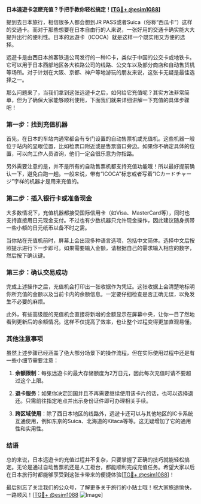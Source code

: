 **日本遠遊卡怎麽充值？手把手教你轻松搞定！[[TG💪+ @esim1088](https://t.me/s/esim1088)]**

提到去日本旅行，相信很多人都会想到JR PASS或者Suica（俗称“西瓜卡”）这样的交通卡。而对于那些想要在日本自由行的人来说，一张好用的交通卡确实能大大提升出行的便利性。日本的远遊卡（ICOCA）就是这样一个既实用又方便的选择。

远遊卡是由西日本旅客铁道公司发行的一种IC卡，类似于中国的公交卡或地铁卡。它可以用于日本西部地区各大铁路公司的线路、公交车以及部分商店和自动售货机等场所。对于计划在大阪、京都、神户等地游玩的朋友来说，这张卡无疑是最佳选择之一。

那么问题来了，当我们拿到这张远遊卡之后，如何给它充值呢？其实方法非常简单，但为了确保大家能够顺利使用，下面我们就来详细讲解一下充值的具体步骤吧！

### 第一步：找到充值机器

首先，在日本的车站内通常都会有专门设置的自动售票机或充值机。这些机器一般位于站内的显眼位置，比如检票口附近或是售票窗口旁边。如果你不确定具体的位置，可以向工作人员咨询，他们一定会很乐意为你指路。

另外需要注意的是，并不是所有的自动售票机都支持充值功能哦！所以最好提前确认一下，避免白跑一趟。一般来说，带有“ICOCA”标志或者写着“ICカードチャージ”字样的机器才是用来充值的。

### 第二步：插入银行卡或准备现金

大多数情况下，充值机器都接受国际信用卡（如Visa、MasterCard等），同时也支持直接用日元现金支付。不过也有少数机器只允许现金操作，因此建议随身携带一些小额的日元纸币以备不时之需。

当你站在充值机前时，屏幕上会出现多种语言选项，包括中文简体。选择中文后按照提示进行下一步即可。如果需要输入金额，请根据自己的需求输入相应的数字，然后按下确认键。

### 第三步：确认交易成功

完成上述操作之后，充值机会打印出一张收据作为凭证。这张收据上会清楚地标明你所充值的金额以及当前卡内的余额信息。一定要仔细检查是否正确无误，以免发生不必要的麻烦。

此外，有些高级版的充值机会直接将新增的金额显示在屏幕中央，让你一目了然地看到更新后的余额情况。这样不仅提高了效率，也让整个过程变得更加直观易懂。

### 其他注意事项

虽然上述步骤已经涵盖了绝大部分场景下的操作流程，但在实际使用过程中还是有一些小细节需要注意：

1. **余额限制**：每张远遊卡的最大存储额度为2万日元，因此每次充值时请不要超过这个上限。
   
2. **退卡服务**：如果你决定回国并且不再需要继续使用该卡片的话，也可以选择退还。只需前往指定地点并出示身份证件即可办理相关手续。

3. **跨区域使用**：除了西日本地区的线路外，远遊卡还可以与其他地区的IC卡系统互通使用，例如东京的Suica、北海道的Kitaca等等。这无疑增加了它的通用性和实用性。

### 结语

总的来说，日本远遊卡的充值过程并不复杂，只要掌握了正确的技巧就能轻松搞定。无论是通过自动售票机还是人工柜台，都能顺利完成充值任务。希望大家以后在日本旅行时都能够享受到这张卡带来的便捷体验[[TG💪+ @esim1088](https://t.me/s/esim1088)]！

最后别忘了关注我们的公众号，了解更多关于旅行的小贴士哦！祝大家旅途愉快，一路顺风！[[TG💪+ @esim1088](https://t.me/s/esim1088) ![Image](https://i.postimg.cc/4NQfJmqS/Snipaste-2025-05-13-00-14-12.png)]